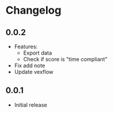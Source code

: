 # Changelog

## 0.0.2

* Features:
  * Export data
  * Check if score is "time compliant"
* Fix add note
* Update vexflow

## 0.0.1

* Initial release
